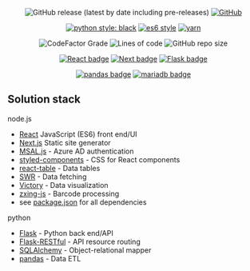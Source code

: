 <div align="center">

![GitHub release (latest by date including pre-releases)](https://img.shields.io/github/v/release/coreyjwhite/phetch?include_prereleases&style=for-the-badge)
[![GitHub](https://img.shields.io/github/license/coreyjwhite/phetch?style=for-the-badge)](https://opensource.org/licenses/MIT)

[![python style: black](https://img.shields.io/badge/python%20style-black-000000.svg?style=for-the-badge&logo=python)](https://black.readthedocs.io/en/stable/)
[![es6 style](https://img.shields.io/static/v1?label=es6%20style&message=prettier&color=orange&style=for-the-badge&logo=prettier)](https://prettier.io/)
[![yarn](https://img.shields.io/static/v1?label=yarn&message=v1.22.5&color=9cf&style=for-the-badge&logo=yarn)](https://yarnpkg.com/)

![CodeFactor Grade](https://img.shields.io/codefactor/grade/github/coreyjwhite/phetch?style=for-the-badge)
![Lines of code](https://img.shields.io/tokei/lines/github/coreyjwhite/phetch?style=for-the-badge)
![GitHub repo size](https://img.shields.io/github/repo-size/coreyjwhite/phetch?style=for-the-badge)

[![React badge](https://img.shields.io/static/v1?label=react&message=v17.0.1&color=blue&style=for-the-badge&logo=react)](https://reactjs.org/)
[![Next badge](https://img.shields.io/static/v1?label=next.js&message=v10.0.3&color=black&style=for-the-badge&logo=next.js)](https://nextjs.org/)
[![Flask badge](https://img.shields.io/static/v1?label=flask&message=v1.1.2&color=white&style=for-the-badge&logo=flask)](https://flask.palletsprojects.com/en/1.1.x/)

[![pandas badge](https://img.shields.io/static/v1?label=pandas&message=v1.2.1&style=for-the-badge&logo=pandas)](https://pandas.pydata.org/)
[![mariadb badge](https://img.shields.io/static/v1?label=mariadb&message=v1.2.1&style=for-the-badge&logo=mariadb)](https://mariadb.com/)

</div>

## Solution stack

node.js

- [React](https://reactjs.org/) JavaScript (ES6) front end/UI
- [Next.js](https://nextjs.org/) Static site generator
- [MSAL.js](https://github.com/AzureAD/microsoft-authentication-library-for-js#readme) - Azure AD authentication
- [styled-components](https://styled-components.com/) - CSS for React components
- [react-table](https://react-table.tanstack.com/) - Data tables
- [SWR](https://swr.vercel.app/) - Data fetching
- [Victory](https://formidable.com/open-source/victory/) - Data visualization
- [zxing-js](https://zxing-js.github.io/library/) - Barcode processing
- see [package.json](https://github.com/coreyjwhite/phetch/blob/master/package.json) for all dependencies

python

- [Flask](https://flask.palletsprojects.com/) - Python back end/API
- [Flask-RESTful](https://flask-restful.readthedocs.io/en/latest/) - API resource routing
- [SQLAlchemy](https://www.sqlalchemy.org/) - Object-relational mapper
- [pandas](https://pandas.pydata.org/) - Data ETL
